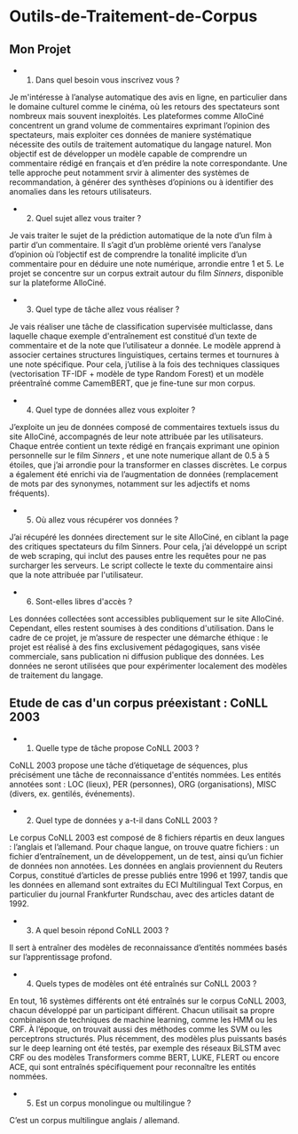 # Outils-de-Traitement-de-Corpus

## Mon Projet

- 1) Dans quel besoin vous inscrivez vous ?

Je m'intéresse à l’analyse automatique des avis en ligne, en particulier dans le domaine culturel comme le cinéma, où les retours des spectateurs sont nombreux mais souvent inexploités. Les plateformes comme AlloCiné concentrent un grand volume de commentaires exprimant l’opinion des spectateurs, mais exploiter ces données de maniere systématique nécessite des outils de traitement automatique du langage naturel. Mon objectif est de développer un modèle capable de comprendre un commentaire rédigé en français et d’en prédire la note correspondante. Une telle approche peut notamment srvir à alimenter des systèmes de recommandation, à générer des synthèses d’opinions ou à identifier des anomalies dans les retours utilisateurs.

- 2) Quel sujet allez vous traiter ?

Je vais traiter le sujet de la prédiction automatique de la note d’un film à partir d’un commentaire. Il s’agit d’un problème orienté vers l’analyse d’opinion où l’objectif est de comprendre la tonalité implicite d’un commentaire pour en déduire une note numérique, arrondie entre 1 et 5. Le projet se concentre sur un corpus extrait autour du film *Sinners*, disponible sur la plateforme AlloCiné.

- 3) Quel type de tâche allez vous réaliser ?

Je vais réaliser une tâche de classification supervisée multiclasse, dans laquelle chaque exemple d'entraînement est constitué d’un texte de commentaire et de la note que l’utilisateur a donnée. Le modèle apprend à associer certaines structures linguistiques, certains termes et tournures à une note spécifique. Pour cela, j’utilise à la fois des techniques classiques (vectorisation TF-IDF + modèle de type Random Forest) et un modèle préentraîné comme CamemBERT, que je fine-tune sur mon corpus.

- 4) Quel type de données allez vous exploiter ?

J’exploite un jeu de données composé de commentaires textuels issus du site AlloCiné, accompagnés de leur note attribuée par les utilisateurs. Chaque entrée contient un texte rédigé en français exprimant une opinion personnelle sur le film *Sinners* , et une note numerique allant de 0.5 à 5 étoiles, que j’ai arrondie pour la transformer en classes discrètes. Le corpus a également été enrichi via de l’augmentation de données (remplacement de mots par des synonymes, notamment sur les adjectifs et noms fréquents).

- 5) Où allez vous récupérer vos données ?

J’ai récupéré les données directement sur le site AlloCiné, en ciblant la page des critiques spectateurs du film Sinners. Pour cela, j’ai développé un script de web scraping, qui inclut des pauses entre les requêtes pour ne pas surcharger les serveurs. Le script collecte le texte du commentaire ainsi que la note attribuée par l'utilisateur.

- 6) Sont-elles libres d'accès ?

Les données collectées sont accessibles publiquement sur le site AlloCiné. Cependant, elles restent soumises à des conditions d'utilisation. Dans le cadre de ce projet, je m’assure de respecter une démarche éthique : le projet est réalisé à des fins exclusivement pédagogiques, sans visée commerciale, sans publication ni diffusion publique des données. Les données ne seront utilisées que pour expérimenter localement des modèles de traitement du langage.

## Etude de cas d'un corpus préexistant : CoNLL 2003

- 1) Quelle type de tâche propose CoNLL 2003 ?

CoNLL 2003 propose une tâche d’étiquetage de séquences, plus précisément une tâche de reconnaissance d'entités nommées. Les entités annotées sont : LOC (lieux), PER (personnes), ORG (organisations), MISC (divers, ex. gentilés, événements).

- 2)   Quel type de données y a-t-il dans CoNLL 2003 ?

Le corpus CoNLL 2003 est composé de 8 fichiers répartis en deux langues : l’anglais et l’allemand. Pour chaque langue, on trouve quatre fichiers : un fichier d’entraînement, un de développement, un de test, ainsi qu’un fichier de données non annotées. Les données en anglais proviennent du Reuters Corpus, constitué d’articles de presse publiés entre 1996 et 1997, tandis que les données en allemand sont extraites du ECI Multilingual Text Corpus, en particulier du journal Frankfurter Rundschau, avec des articles datant de 1992.

- 3) A quel besoin répond CoNLL 2003 ?

Il sert à entraîner des modèles de reconnaissance d’entités nommées basés sur l’apprentissage profond.

- 4) Quels types de modèles ont été entraînés sur CoNLL 2003 ?

En tout, 16 systèmes différents ont été entraînés sur le corpus CoNLL 2003, chacun développé par un participant différent. Chacun utilisait sa propre combinaison de techniques de machine learning, comme les HMM ou les CRF. À l’époque, on trouvait aussi des méthodes comme les SVM ou les perceptrons structurés. Plus récemment, des modèles plus puissants basés sur le deep learning ont été testés, par exemple des réseaux BiLSTM avec CRF ou des modèles Transformers comme BERT, LUKE, FLERT ou encore ACE, qui sont entraînés spécifiquement pour reconnaître les entités nommées.

- 5) Est un corpus monolingue ou multilingue ?

C’est un corpus multilingue anglais / allemand.
